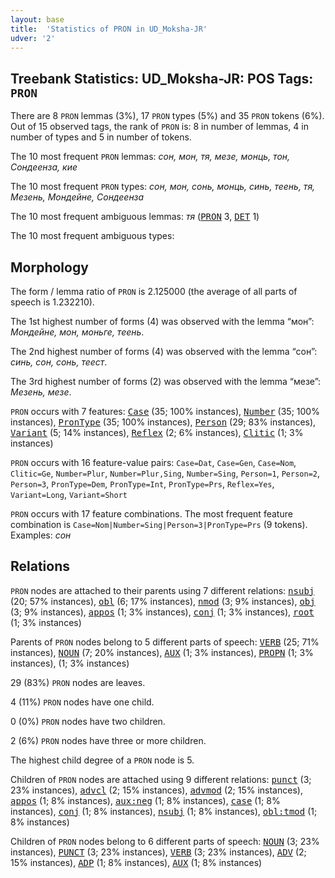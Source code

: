 ```yaml
---
layout: base
title:  'Statistics of PRON in UD_Moksha-JR'
udver: '2'
---
```


## Treebank Statistics: UD_Moksha-JR: POS Tags: `PRON`

There are 8 `PRON` lemmas (3%), 17 `PRON` types (5%) and 35 `PRON` tokens (6%).
Out of 15 observed tags, the rank of `PRON` is: 8 in number of lemmas, 4 in number of types and 5 in number of tokens.

The 10 most frequent `PRON` lemmas: <em>сон, мон, тя, мезе, монць, тон, Сондеенза, кие</em>

The 10 most frequent `PRON` types:  <em>сон, мон, сонь, монць, синь, теень, тя, Мезень, Мондейне, Сондеенза</em>

The 10 most frequent ambiguous lemmas: <em>тя</em> (<tt><a href="mdf_jr-pos-PRON.html">PRON</a></tt> 3, <tt><a href="mdf_jr-pos-DET.html">DET</a></tt> 1)

The 10 most frequent ambiguous types:  



## Morphology

The form / lemma ratio of `PRON` is 2.125000 (the average of all parts of speech is 1.232210).

The 1st highest number of forms (4) was observed with the lemma “мон”: <em>Мондейне, мон, моньге, теень</em>.

The 2nd highest number of forms (4) was observed with the lemma “сон”: <em>синь, сон, сонь, теест</em>.

The 3rd highest number of forms (2) was observed with the lemma “мезе”: <em>Мезень, мезе</em>.

`PRON` occurs with 7 features: <tt><a href="mdf_jr-feat-Case.html">Case</a></tt> (35; 100% instances), <tt><a href="mdf_jr-feat-Number.html">Number</a></tt> (35; 100% instances), <tt><a href="mdf_jr-feat-PronType.html">PronType</a></tt> (35; 100% instances), <tt><a href="mdf_jr-feat-Person.html">Person</a></tt> (29; 83% instances), <tt><a href="mdf_jr-feat-Variant.html">Variant</a></tt> (5; 14% instances), <tt><a href="mdf_jr-feat-Reflex.html">Reflex</a></tt> (2; 6% instances), <tt><a href="mdf_jr-feat-Clitic.html">Clitic</a></tt> (1; 3% instances)

`PRON` occurs with 16 feature-value pairs: `Case=Dat`, `Case=Gen`, `Case=Nom`, `Clitic=Ge`, `Number=Plur`, `Number=Plur,Sing`, `Number=Sing`, `Person=1`, `Person=2`, `Person=3`, `PronType=Dem`, `PronType=Int`, `PronType=Prs`, `Reflex=Yes`, `Variant=Long`, `Variant=Short`

`PRON` occurs with 17 feature combinations.
The most frequent feature combination is `Case=Nom|Number=Sing|Person=3|PronType=Prs` (9 tokens).
Examples: <em>сон</em>


## Relations

`PRON` nodes are attached to their parents using 7 different relations: <tt><a href="mdf_jr-dep-nsubj.html">nsubj</a></tt> (20; 57% instances), <tt><a href="mdf_jr-dep-obl.html">obl</a></tt> (6; 17% instances), <tt><a href="mdf_jr-dep-nmod.html">nmod</a></tt> (3; 9% instances), <tt><a href="mdf_jr-dep-obj.html">obj</a></tt> (3; 9% instances), <tt><a href="mdf_jr-dep-appos.html">appos</a></tt> (1; 3% instances), <tt><a href="mdf_jr-dep-conj.html">conj</a></tt> (1; 3% instances), <tt><a href="mdf_jr-dep-root.html">root</a></tt> (1; 3% instances)

Parents of `PRON` nodes belong to 5 different parts of speech: <tt><a href="mdf_jr-pos-VERB.html">VERB</a></tt> (25; 71% instances), <tt><a href="mdf_jr-pos-NOUN.html">NOUN</a></tt> (7; 20% instances), <tt><a href="mdf_jr-pos-AUX.html">AUX</a></tt> (1; 3% instances), <tt><a href="mdf_jr-pos-PROPN.html">PROPN</a></tt> (1; 3% instances),  (1; 3% instances)

29 (83%) `PRON` nodes are leaves.

4 (11%) `PRON` nodes have one child.

0 (0%) `PRON` nodes have two children.

2 (6%) `PRON` nodes have three or more children.

The highest child degree of a `PRON` node is 5.

Children of `PRON` nodes are attached using 9 different relations: <tt><a href="mdf_jr-dep-punct.html">punct</a></tt> (3; 23% instances), <tt><a href="mdf_jr-dep-advcl.html">advcl</a></tt> (2; 15% instances), <tt><a href="mdf_jr-dep-advmod.html">advmod</a></tt> (2; 15% instances), <tt><a href="mdf_jr-dep-appos.html">appos</a></tt> (1; 8% instances), <tt><a href="mdf_jr-dep-aux-neg.html">aux:neg</a></tt> (1; 8% instances), <tt><a href="mdf_jr-dep-case.html">case</a></tt> (1; 8% instances), <tt><a href="mdf_jr-dep-conj.html">conj</a></tt> (1; 8% instances), <tt><a href="mdf_jr-dep-nsubj.html">nsubj</a></tt> (1; 8% instances), <tt><a href="mdf_jr-dep-obl-tmod.html">obl:tmod</a></tt> (1; 8% instances)

Children of `PRON` nodes belong to 6 different parts of speech: <tt><a href="mdf_jr-pos-NOUN.html">NOUN</a></tt> (3; 23% instances), <tt><a href="mdf_jr-pos-PUNCT.html">PUNCT</a></tt> (3; 23% instances), <tt><a href="mdf_jr-pos-VERB.html">VERB</a></tt> (3; 23% instances), <tt><a href="mdf_jr-pos-ADV.html">ADV</a></tt> (2; 15% instances), <tt><a href="mdf_jr-pos-ADP.html">ADP</a></tt> (1; 8% instances), <tt><a href="mdf_jr-pos-AUX.html">AUX</a></tt> (1; 8% instances)

